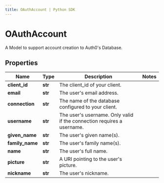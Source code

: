 ```yaml
---
title: OAuthAccount | Python SDK
---
```


# OAuthAccount

A Model to support account creation to Auth0's Database.

## Properties

Name | Type | Description | Notes
------------ | ------------- | ------------- | -------------
**client_id** | **str** | The client_id of your client. | 
**email** | **str** | The user&#39;s email address. | 
**connection** | **str** | The name of the database configured to your client. | 
**username** | **str** | The user&#39;s username. Only valid if the connection requires a username. | 
**given_name** | **str** | The user&#39;s given name(s). | 
**family_name** | **str** | The user&#39;s family name(s). | 
**name** | **str** | The user&#39;s full name. | 
**picture** | **str** | A URI pointing to the user&#39;s picture. | 
**nickname** | **str** | The user&#39;s nickname. | 


